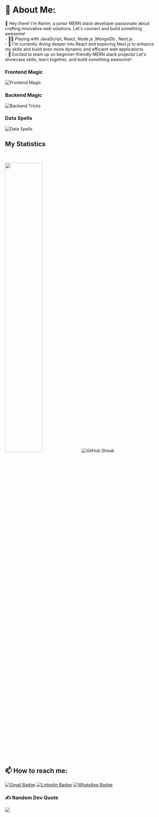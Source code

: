 # 💫 About Me:
👋 Hey there! I'm Ranim, a junior MERN stack developer passionate about crafting innovative web solutions. Let's connect and build something awesome!<br>- 👩‍💻 Playing with JavaScript, React, Node.js ,MongoDb , Next.js.<br>- 🌱 I'm currently diving deeper into React and exploring Next.js to enhance my skills and build even more dynamic and efficient web applications.<br>- 🤝 Excited to team up on beginner-friendly MERN stack projects! Let's showcase skills, learn together, and build something awesome!-<br>


### Frontend Magic
![Frontend Magic](https://skillicons.dev/icons?i=js,react,css,tailwind)

### Backend Magic 
![Backend Tricks](https://skillicons.dev/icons?i=nodejs,expressjs)

### Data Spells
![Data Spells](https://skillicons.dev/icons?i=mongodb,mysql)  

## My Statistics

<br/>
<p align="left">
  <img width="49.5%" src="https://github-readme-stats.vercel.app/api?username=Ranimmmmm&show_icons=true&theme=radical&hide_border=true" />
    <img src="https://github-readme-streak-stats.herokuapp.com?user=Ranimmmmm&theme=radical&hide_border=true" alt="GitHub Streak" />

</p>
<br>

## 📫 How to reach me: 
[![Gmail Badge](https://img.shields.io/badge/-rmouadb66@gmail.com-red?style=flat-roundedrectangle&logo=Gmail&logoColor=white&link=mailto:rmouadb66@gmail.com)](mailto:rmouadb66@gmail.com)
[![Linkedin Badge](https://img.shields.io/badge/-Ranim_Meddeb-blue?style=flat-square&logo=Linkedin&logoColor=white&link=https://www.linkedin.com/in/ranim-meddeb-32b087247/)](https://www.linkedin.com/in/ranim-meddeb-32b087247/)
[![WhatsApp Badge](https://img.shields.io/badge/WhatsApp-25D366?style=flat-square&logo=whatsapp&logoColor=white)](https://api.whatsapp.com/send/?phone=21624032306)

### ✍️ Random Dev Quote
![](https://quotes-github-readme.vercel.app/api?type=horizontal&theme=radical)

